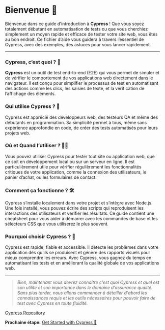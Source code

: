 # Bienvenue 🎉

Bienvenue dans ce guide d'introduction à **Cypress** ! Que vous soyez totalement débutant en automatisation de tests ou que vous cherchiez simplement un moyen rapide et efficace de tester votre site web, vous êtes au bon endroit. Ce fichier d’aide vous guidera à travers l’essentiel de Cypress, avec des exemples, des astuces pour vous lancer rapidement.

---
### Cypress, c’est quoi ? 🤔

**Cypress** est un outil de test end-to-end (E2E) qui vous permet de simuler et de vérifier le comportement de vos applications web directement dans le navigateur. Il est conçu pour simplifier le processus de test en automatisant des actions comme les clics, les saisies de texte, et la vérification de l’affichage des éléments.

### Qui utilise Cypress ? 👥

Cypress est apprécié des développeurs web, des testeurs QA et même des débutants en programmation. Sa simplicité permet à tous, même sans expérience approfondie en code, de créer des tests automatisés pour leurs projets web.

### Où et Quand l’utiliser ? 📍⏰

Vous pouvez utiliser Cypress pour tester tout site ou application web, que ce soit en développement local ou sur un serveur en ligne. Il est particulièrement utile pour vérifier régulièrement les fonctionnalités critiques de votre application, comme la connexion des utilisateurs, le panier d’achat, ou les formulaires de contact.

### Comment ça fonctionne ? 🛠️

Cypress s’installe localement dans votre projet et s’intègre avec Node.js. Une fois installé, vous pouvez écrire des scripts qui reproduisent les interactions des utilisateurs et vérifier les résultats. Ce guide contient une cheatsheet pour vous aider à démarrer avec les commandes de base et les sélecteurs CSS que vous utiliserez le plus souvent.

### Pourquoi choisir Cypress ? 🎯

Cypress est rapide, fiable et accessible. Il détecte les problèmes dans votre application dès qu’ils se produisent et génère des rapports visuels pour mieux comprendre les erreurs. Avec Cypress, vous gagnez du temps en automatisant les tests et en améliorant la qualité globale de vos applications web.

---

> *Bien, maintenant vous devrez connaître c'est quoi Cypress et quel est son utilité et son importance dans le domaine d'assurance qualité. Sans plus tarder, nous allons commencer à détailler d'abord les connaissances requis et les outils nécessaires pour pouvoir faire de test avec Cypress en toute fluidité.*

[Cypress Repository](https://github.com/cypress-io/cypress)

**Prochaine étape:** [Get Started with Cypress 🚀](/PREREQUIS.md)
